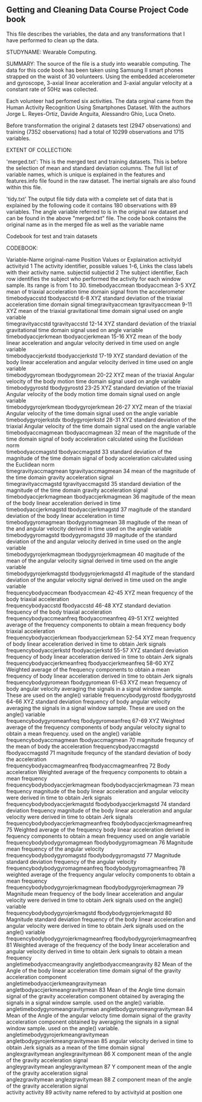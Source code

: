 

## Getting and Cleaning Data Course Project Code book

This file describes the variables, the data and any transformations that I have performed to clean up the data.

STUDYNAME: Wearable Computing.

SUMMARY: The source of the file is a study into wearable computing. The data for this code book has been taken using 
Samsung II smart phones strapped on the waist of 30 volunteers. Using the embedded accelerometer and gyroscope, 
3-axial linear acceleration and 3-axial angular velocity at a constant rate of 50Hz was collected.

Each volunteer had perfomed six activities. The data orginal came from the Human Activity Recognition Using 
Smartphones Dataset. With the authors Jorge L. Reyes-Ortiz, Davide Anguita, Alessandro Ghio, Luca Oneto.

Before transformation the original 2 datasets test (2947 observations) and training (7352 observations) had 
a total of 10299 observations and 1715 variables.

EXTENT OF COLLECTION: 

'merged.txt': This is the merged test and training datasets. This is before the selection of mean
			  and standard deviation columns. The full list of variable names, which is unique is
			  explained in the features and features.info file found in the raw dataset. The 
			  inertial signals are also found within this file. 

'tidy.txt' The output file tidy data with a complete set of data that is explained by the following 
		   code it contains 180 observations with 89 variables. The angle variable referred to is in
		   the original raw dataset and can be found in the above "merged.txt" file. The code book 
		   contains the original name as in the merged file as well as the variable name
  
Codebook for test and train datasets 

CODEBOOK:

Variable-Name original-name				Position		Values or Explaination
activityid	activityid 					1				The activity identifier, possible values 1-6, Links the class labels with their activity name.
subjectid	subjectid					2				The subject identifier, Each row identifies the subject who performed the activity for each window sample. Its range is from 1 to 30. 
timebodyaccmean	tbodyaccmean					3-5	    XYZ mean of triaxial acceleration time domain signal from the accelerometer			
timebodyaccstd	tbodyaccstd					6-8				XYZ standard deviation of the triaxial acceleration time domain signal 
timegravityaccmean	tgravityaccmean					9-11	    XYZ mean of the triaxial gravitational time domain signal used on angle variable			
timegravityaccstd	tgravityaccstd					12-14		XYZ standard deviation of the triaxial gravitational time domain signal used on angle variable		
timebodyaccjerkmean	tbodyaccjerkmean			15-16			XYZ mean of the body linear acceleration and angular velocity derived in time used on angle variable			
timebodyaccjerkstd	tbodyaccjerkstd				17-19			XYZ standard deviation of the body linear acceleration and angular velocity derived in time  used on angle variable		
timebodygyromean	tbodygyromean				20-22			XYZ mean of the triaxial Angular velocity of the body motion time domain signal used on angle variable		
timebodygyrostd	tbodygyrostd				23-25			XYZ standard deviation of the triaxial Angular velocity of the body motion time domain signal used on angle variable		
timebodygyrojerkmean	tbodygyrojerkmean			26-27			XYZ mean of the triaxial Angular velocity of the time domain signal used on the angle variable			
timebodygyrojerkstdx	tbodygyrojerkstd			28-31			XYZ standard deviation of the triaxial Angular velocity of the time domain signal used on the angle variable			
timebodyaccmagmean	tbodyaccmagmean				32				mean of the magnitude of the time domain signal of body acceleration calculated using the Euclidean norm	
timebodyaccmagstd	tbodyaccmagstd				33				standard deviation of the magnitude of the time domain signal of body acceleration calculated using the Euclidean norm	
timegravityaccmagmean	tgravityaccmagmean			34				mean of the magnitude of the time domain gravity acceleration signal		
timegravityaccmagstd	tgravityaccmagstd			35				standard deviation of the magnitude of the time domain gravity acceleration signal		
timebodyaccjerkmagmean	tbodyaccjerkmagmean			36				magitude of the mean of the body linear acceleration derived in time		
timebodyaccjerkmagstd	tbodyaccjerkmagstd			37				magitude of the standard deviation of the body linear acceleration in time 		
timebodygyromagmean	tbodygyromagmean			38				magitude of the mean of the and angular velocity derived in time used on the angle variable		
timebodygyromagstd	tbodygyromagstd				39				magitude of the standard deviation of the and angular velocity derived in time used on the angle variable	
timebodygyrojerkmagmean	tbodygyrojerkmagmean		40				magitude of the mean of the angular velocity signal derived in time used on the angle variable			
timebodygyrojerkmagstd	tbodygyrojerkmagstd			41				magitude of the standard deviation of the angular velocity signal derived in time used on the angle variable		
frequencybodyaccmean	fbodyaccmean				42-45			XYZ mean frequency of the body triaxial acceleration		
frequencybodyaccstd	fbodyaccstd					46-48			XYZ standard deviation frequency of the body triaxial acceleration	
frequencybodyaccmeanfreq	fbodyaccmeanfreq			49-51			XYZ weighted average of the frequency components to obtain a mean frequency  body triaxial acceleration			
frequencybodyaccjerkmean	fbodyaccjerkmean			52-54			XYZ mean frequency of body linear acceleration derived in time to obtain Jerk signals			
frequencybodyaccjerkstd	fbodyaccjerkstd				55-57			XYZ standard deviation frequency of body linear acceleration derived in time to obtain Jerk signals		
frequencybodyaccjerkmeanfreq	fbodyaccjerkmeanfreq		58-60			XYZ Weighted average of the frequency components to obtain a mean frequency of body linear acceleration derived in time to obtain Jerk signals				
frequencybodygyromean	fbodygyromean				61-63			XYZ	mean frequency of body angular velocity averaging the signals in a signal window sample. These are used on the angle() variable	
frequencybodygyrostd	fbodygyrostd				64-66			XYZ standard deviation frequency of body angular velocity averaging the signals in a signal window sample. These are used on the angle() variable		
frequencybodygyromeanfreq	fbodygyromeanfreq			67-69			XYZ Weighted average of the frequency components of body angular velocity signal to obtain a mean frequency. used on the angle() variable			
frequencybodyaccmagmean	fbodyaccmagmean				70				magnitude frequncy of the mean of body the acceleration	
frequencybodyaccmagstd	fbodyaccmagstd				71				magnitude frequncy of the standard deviation of body the acceleration	
frequencybodyaccmagmeanfreq	fbodyaccmagmeanfreq			72				Body acceleration Weighted average of the frequency components to obtain a mean frequency		
frequencybodybodyaccjerkmagmean	fbodybodyaccjerkmagmean		73				mean frequency magnitude of the body linear acceleration and angular velocity were derived in time to obtain Jerk signals			
frequencybodybodyaccjerkmagstd	fbodybodyaccjerkmagstd		74				standard deviation frequency magnitude of the body linear acceleration and angular velocity were derived in time to obtain Jerk signals			
frequencybodybodyaccjerkmagmeanfreq	fbodybodyaccjerkmagmeanfreq 75				Weighted average of the frequency body linear acceleration derived in fequency components to obtain a mean frequency used on angle variable 					
frequencybodybodygyromagmean	fbodybodygyromagmean		76				Magnitude mean frequency of the angular velocity			
frequencybodybodygyromagstd	fbodybodygyromagstd			77				Magnitude standard deviation frequency of the angular velocity		
frequencybodybodygyromagmeanfreq	fbodybodygyromagmeanfreq	78				weighted average of the frequency angular velocity components to obtain a mean frequency				
frequencybodybodygyrojerkmagmean	fbodybodygyrojerkmagmean	79				Magnitude mean frequency  of the body linear acceleration and angular velocity were derived in time to obtain Jerk signals  used on the angle() variable				
frequencybodybodygyrojerkmagstd	fbodybodygyrojerkmagstd		80				Magnitude standard deviation frequency  of the body linear acceleration and angular velocity were derived in time to obtain Jerk signals  used on the angle() variable			
frequencybodybodygyrojerkmagmeanfreq	fbodybodygyrojerkmagmeanfreq	81			Weighted average of the frequency of the body linear acceleration and angular velocity  derived in time to obtain Jerk signals to obtain a mean frequency					
angletimebodyaccmeangravity	angletbodyaccmeangravity		82			Mean of the Angle of the body linear acceleration time domain signal of the gravity acceleration component 				
angletimebodyaccjerkmeangravitymean	angletbodyaccjerkmeangravitymean 83			Mean of the Angle time domain signal of the gravity acceleration component  obtained by averaging the signals in a signal window sample. used on the angle() variable.						
angletimebodygyromeangravitymean	angletbodygyromeangravitymean	84			Mean of the Angle of the angular velocty time domain signal of the gravity acceleration component  obtained by averaging the signals in a signal window sample. used on the angle() variable.					
angletimebodygyrojerkmeangravitymean	angletbodygyrojerkmeangravitymean 85		angular velocity derived in time to obtain Jerk signals as a mean of the time domain signal							
anglexgravitymean	anglexgravitymean 			86				X component mean of the angle of the gravity acceleration signal		
angleygravitymean	angleygravitymean  			87				Y component mean of the angle of the gravity acceleration signal		
anglezgravitymean	anglezgravitymean 			88				Z component mean of the angle of the gravity acceleration signal		
activity	activity					89				activity name refered to by activityid at position one


